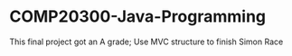 # COMP20300-Java-Programming
This final project got an A grade;
Use MVC structure to finish Simon Race
